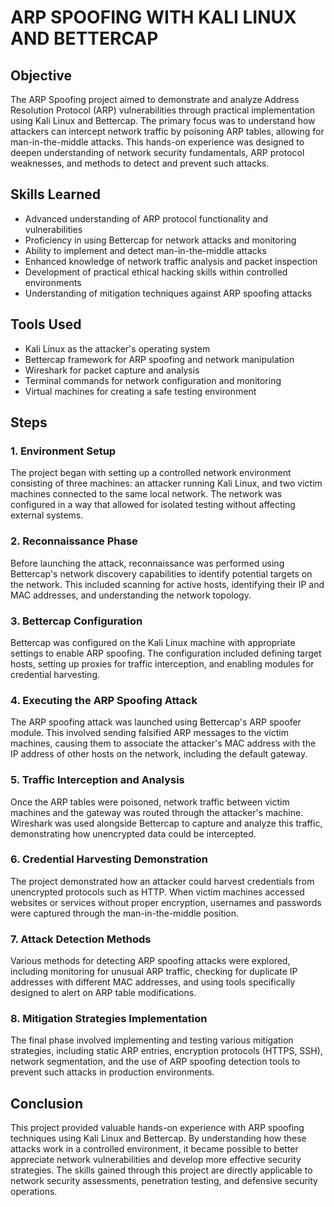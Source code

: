 # ARP SPOOFING WITH KALI LINUX AND BETTERCAP

## Objective

The ARP Spoofing project aimed to demonstrate and analyze Address Resolution Protocol (ARP) vulnerabilities through practical implementation using Kali Linux and Bettercap. The primary focus was to understand how attackers can intercept network traffic by poisoning ARP tables, allowing for man-in-the-middle attacks. This hands-on experience was designed to deepen understanding of network security fundamentals, ARP protocol weaknesses, and methods to detect and prevent such attacks.

## Skills Learned

- Advanced understanding of ARP protocol functionality and vulnerabilities
- Proficiency in using Bettercap for network attacks and monitoring
- Ability to implement and detect man-in-the-middle attacks
- Enhanced knowledge of network traffic analysis and packet inspection
- Development of practical ethical hacking skills within controlled environments
- Understanding of mitigation techniques against ARP spoofing attacks

## Tools Used

- Kali Linux as the attacker's operating system
- Bettercap framework for ARP spoofing and network manipulation
- Wireshark for packet capture and analysis
- Terminal commands for network configuration and monitoring
- Virtual machines for creating a safe testing environment

## Steps

### 1. Environment Setup

The project began with setting up a controlled network environment consisting of three machines: an attacker running Kali Linux, and two victim machines connected to the same local network. The network was configured in a way that allowed for isolated testing without affecting external systems.

### 2. Reconnaissance Phase

Before launching the attack, reconnaissance was performed using Bettercap's network discovery capabilities to identify potential targets on the network. This included scanning for active hosts, identifying their IP and MAC addresses, and understanding the network topology.

### 3. Bettercap Configuration

Bettercap was configured on the Kali Linux machine with appropriate settings to enable ARP spoofing. The configuration included defining target hosts, setting up proxies for traffic interception, and enabling modules for credential harvesting.

### 4. Executing the ARP Spoofing Attack

The ARP spoofing attack was launched using Bettercap's ARP spoofer module. This involved sending falsified ARP messages to the victim machines, causing them to associate the attacker's MAC address with the IP address of other hosts on the network, including the default gateway.

### 5. Traffic Interception and Analysis

Once the ARP tables were poisoned, network traffic between victim machines and the gateway was routed through the attacker's machine. Wireshark was used alongside Bettercap to capture and analyze this traffic, demonstrating how unencrypted data could be intercepted.

### 6. Credential Harvesting Demonstration

The project demonstrated how an attacker could harvest credentials from unencrypted protocols such as HTTP. When victim machines accessed websites or services without proper encryption, usernames and passwords were captured through the man-in-the-middle position.

### 7. Attack Detection Methods

Various methods for detecting ARP spoofing attacks were explored, including monitoring for unusual ARP traffic, checking for duplicate IP addresses with different MAC addresses, and using tools specifically designed to alert on ARP table modifications.

### 8. Mitigation Strategies Implementation

The final phase involved implementing and testing various mitigation strategies, including static ARP entries, encryption protocols (HTTPS, SSH), network segmentation, and the use of ARP spoofing detection tools to prevent such attacks in production environments.

## Conclusion

This project provided valuable hands-on experience with ARP spoofing techniques using Kali Linux and Bettercap. By understanding how these attacks work in a controlled environment, it became possible to better appreciate network vulnerabilities and develop more effective security strategies. The skills gained through this project are directly applicable to network security assessments, penetration testing, and defensive security operations.
